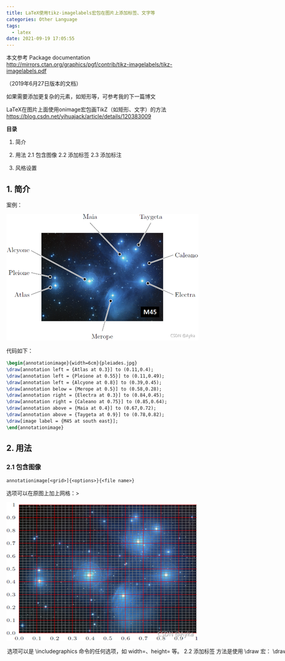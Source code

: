 ```yaml
---
title: LaTeX使用tikz-imagelabels宏包在图片上添加标签、文字等
categories: Other Language
tags:
  - latex
date: 2021-09-19 17:05:55
---
```


本文参考
Package documentation
http://mirrors.ctan.org/graphics/pgf/contrib/tikz-imagelabels/tikz-imagelabels.pdf

 （2019年6月27日版本的文档）

如果需要添加更复杂的元素，如矩形等，可参考我的下一篇博文

LaTeX在图片上面使用onimage宏包画TikZ（如矩形、文字）的方法
https://blog.csdn.net/yihuajack/article/details/120383009

**目录**

1. 简介

2. 用法
   2.1 包含图像
   2.2 添加标签
   2.3 添加标注

3. 风格设置


## 1. 简介

案例：

![img](2021-09/20210919161828922.png)

 代码如下：

```latex
\begin{annotationimage}{width=6cm}{pleiades.jpg}
\draw[annotation left = {Atlas at 0.3}] to (0.11,0.4);
\draw[annotation left = {Pleione at 0.55}] to (0.11,0.49);
\draw[annotation left = {Alcyone at 0.8}] to (0.39,0.45);
\draw[annotation below = {Merope at 0.5}] to (0.58,0.28);
\draw[annotation right = {Electra at 0.3}] to (0.84,0.45);
\draw[annotation right = {Caleano at 0.75}] to (0.85,0.64);
\draw[annotation above = {Maia at 0.4}] to (0.67,0.72);
\draw[annotation above = {Taygeta at 0.9}] to (0.78,0.82);
\draw[image label = {M45 at south east}];
\end{annotationimage}
```

## 2. 用法
### 2.1 包含图像
```latex
annotationimage[<grid>]{<options>}{<file name>}
```

<grid> 选项可以在原图上加上网格：>

![img](2021-09/20210919165242539.png)

 <option> 选项可以是 \includegraphics 命令的任何选项，如 width=、height= 等。

### 2.2 添加标签
方法是使用 \draw 宏：

```latex
\draw[image label = {<text> at <placement>}];
```

placement 可以是 north west, north, north east, east, south east, south, south west 或 west，如图所示：

![img](2021-09/20210919165619188.png)

或者可以使用坐标来打标签：

```latex
\draw[coordinate label = {<text> at (<coordinate>)}];
```

例如：

![img](2021-09/20210919165855166.png)

代码为

```latex
\draw[coordinate label = {1 at (0.1,0.3)}];
\draw[coordinate label = {2 at (0.4,0.6)}];
\draw[coordinate label = {3 at (0.65,0.25)}];
\draw[coordinate label = {4 at (0.9,0.4)}];
\draw[coordinate label = {5 at (0.62,0.62)}];
\draw[coordinate label = {6 at (0.83,0.8)}];
\draw[image label = {M45 at south east}];
```

### 2.3 添加标注
语法为：

```latex
\draw[annotation <placement> = {<text> at <position>}] to (<x>, <y>);
```

<placement> 选项尾：above, right, below 或 left。例如

```latex
\draw[annotation left = {Atlas at 0.3}] to (0.11,0.4);
```

会把文字“Atlas”标注在图像是左手边，y=0.3 的位置处，箭头指向 (0.11, 0.4)。

## 3. 风格设置
默认风格为：

```latex
\imagelabelset{
coarse grid color = red,
fine grid color = gray,
image label font = \sffamily\bfseries\small,
image label distance = 2mm,
image label back = black,
image label text = white,
coordinate label font = \sffamily\bfseries\scriptsize,
coordinate label distance = 2mm,
coordinate label back = black,
coordinate label text = white,
annotation font = \normalfont\small,
arrow distance = 1.5mm,
border thickness = 0.6pt,
arrow thickness = 0.4pt,
tip size = 1.2mm,
outer dist = 0.5cm,
}
```
